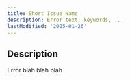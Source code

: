 ```yaml
---
title: Short Issue Name
description: Error text, keywords, ...
lastModified: '2025-01-26'
---
```


## Description

Error blah blah blah
